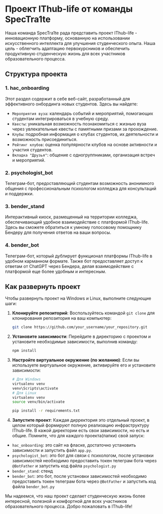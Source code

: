 # Проект IThub-life от команды SpecTra1te

Наша команда SpecTra1te рада представить проект IThub-life - инновационную платформу, основанную на использовании искусственного интеллекта для улучшения студенческого опыта. Наша цель - облегчить адаптацию первокурсников и обеспечить продуктивную студенческую жизнь для всех участников образовательного процесса.

## Структура проекта

### 1. hac_onboarding
Этот раздел содержит в себе веб-сайт, разработанный для эффективного онбординга новых студентов. Здесь вы найдете:
- `Мероприятия вуза`: календарь событий и мероприятий, помогающих студентам интегрироваться в учебную среду.
- `Квесты`: уникальная возможность познакомиться с жизнью вуза через увлекательные квесты с памятными призами за прохождение.
- `Клубы`: подробная информация о клубах студентов, их деятельности и возможность присоединиться.
- `Рейтинг клубов`: оценка популярности клубов на основе активности и участия студентов.
- `Вкладка "Друзья"`: общение с одногруппниками, организация встреч и мероприятий.

### 2. psychologist_bot
Телеграм-бот, предоставляющий студентам возможность анонимного общения с профессиональным психологом колледжа для консультаций и поддержки.

### 3. bender_stand
Интерактивный киоск, размещенный на территории колледжа, обеспечивающий удобное взаимодействие с платформой IThub-life. Здесь вы сможете обратиться к умному голосовому помощнику Бендеру для получения ответов на ваши вопросы.

### 4. bender_bot
Телеграм-бот, который дублирует функционал платформы IThub-life в удобном карманном формате. Также бот предоставляет доступ к ответам от ChatGPT через Бендера, делая взаимодействие с платформой еще более удобным и интересным.

## Как развернуть проект

Чтобы развернуть проект на Windows и Linux, выполните следующие шаги:

1. **Клонируйте репозиторий**: Воспользуйтесь командой `git clone` для клонирования репозитория на ваш компьютер:
    ```bash
    git clone https://github.com/your_username/your_repository.git
    ```
2. **Установите зависимости**: Перейдите в директорию с проектом и установите необходимые зависимости, выполнив команду:
    ```bash
    npm install
    ```
3. **Настройте виртуальное окружение (по желанию)**: Если вы используете виртуальное окружение, активируйте его и установите зависимости:
    ```bash
    # Для Windows
    virtualenv venv
    venv\Scripts\activate
    # Для Linux
    virtualenv venv
    source venv/bin/activate

    pip install -r requirements.txt
    ```
4. **Запустите проект**: Каждая дирректория это отдельный проект, в целом который формируют полную реализацию инфраструктуру IThub-life. В кажой директории есть свои зависимости, но есть и общие. Помните, что для каждого проекта(папки) свой запуск:
- `hac_onboarding`: это сайт на фласке, достаточно установить зависимости и запустить файл `app.py`.
- `psychologist_bot`: это бот для связи с психологом, после установки зависимостей необходимо предоставить токен телеграм бота через `@BotFather` и запустить код файла `psychologist.py`
- `bender_stand`: стенд 
- `bender_bot`: это бот, после установки зависимостей необходимо предоставить токен телеграм бота через `@BotFather` и запустить код файла `bender_bot.py`


Мы надеемся, что наш проект сделает студенческую жизнь более интересной, полезной и комфортной для всех участников образовательного процесса. Добро пожаловать в IThub-life!
